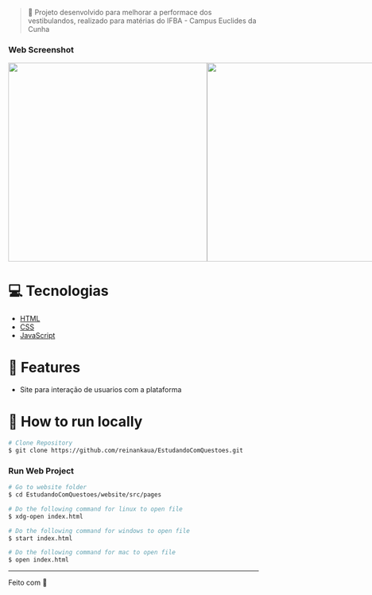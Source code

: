 <!-- <p align="center">
   <img src="img/logo.png" alt="Proffy" width="280"/>
</p> -->

> :rocket: Projeto desenvolvido para melhorar a performace dos vestibulandos, realizado para matérias do IFBA - Campus Euclides da Cunha 

### Web Screenshot
<div style="display: flex; flex-direction: 'row'; align-items: 'center';">
   <img src="img/web-landing.png" width="400px">
   <img src="img/web-list.png" width="400px">
</div>

# :computer: Tecnologias
<ul>
  <li><a href="https://developer.mozilla.org/en-US/docs/Web/HTML">HTML</a></li>
  <li><a href="https://developer.mozilla.org/en-US/docs/Web/CSS">CSS</a></li>
  <li><a href="https://developer.mozilla.org/en-US/docs/Web/JavaScript">JavaScript</a></li>
</ul>

# :rocket: Features

* Site para interação de usuarios com a plataforma
<!-- * Site para inscrição de professores e alunos.
* App para conectar professores e alunos.-->

# :construction_worker: How to run locally
```bash
# Clone Repository
$ git clone https://github.com/reinankaua/EstudandoComQuestoes.git
```

### Run Web Project

```bash
# Go to website folder 
$ cd EstudandoComQuestoes/website/src/pages

# Do the following command for linux to open file
$ xdg-open index.html

# Do the following command for windows to open file
$ start index.html

# Do the following command for mac to open file
$ open index.html
```
<!--Vá para http://localhost:3000/ para ver o resultado.-->



---

Feito com 💜 
